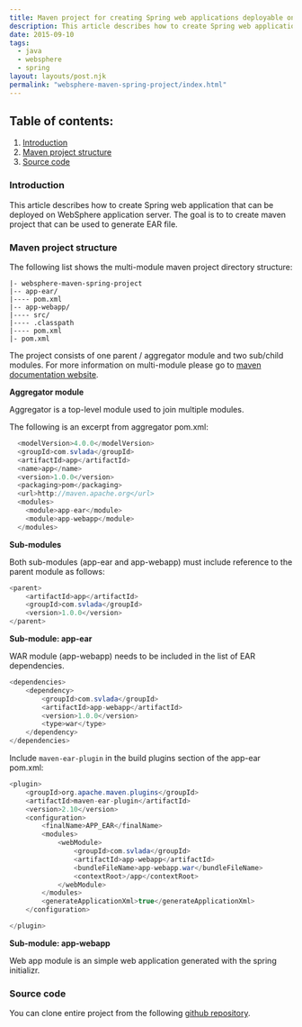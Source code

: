 ```yaml
---
title: Maven project for creating Spring web applications deployable on Websphere
description: This article describes how to create Spring web application that can be deployed on WebSphere application server. The goal is to to create maven project that can be used to generate EAR file.
date: 2015-09-10
tags:
  - java
  - websphere
  - spring
layout: layouts/post.njk
permalink: "websphere-maven-spring-project/index.html"
---
```


## Table of contents:
1. <a href="#introduction">Introduction</a>
2. <a href="#maven-project-structure">Maven project structure</a>
4. <a href="#source-code">Source code</a>
 
### <a name="introduction" id="introduction">Introduction</a>

This article describes how to create Spring web application that can be deployed on WebSphere application server. The goal is to to create maven project that can be used to  generate EAR file.

### <a name="maven-project-structure" id="maven-project-structure">Maven project structure</a>

The following list shows the multi-module maven project directory structure:

```text
|- websphere-maven-spring-project 
|-- app-ear/
|---- pom.xml
|-- app-webapp/
|---- src/
|---- .classpath
|---- pom.xml
|- pom.xml
```

The project consists of one parent / aggregator module and two sub/child modules. For more information on multi-module please go to [maven documentation website](http://maven.apache.org/pom.html#Aggregation).

**Aggregator module**

Aggregator is a top-level module used to join multiple modules.

The following is an excerpt from aggregator pom.xml:

```java
  <modelVersion>4.0.0</modelVersion>
  <groupId>com.svlada</groupId>
  <artifactId>app</artifactId>
  <name>app</name>
  <version>1.0.0</version>
  <packaging>pom</packaging>
  <url>http://maven.apache.org</url>
  <modules>
    <module>app-ear</module>
    <module>app-webapp</module>
  </modules>
```

**Sub-modules**

Both sub-modules (app-ear and app-webapp) must include reference to the parent module as follows:

```java
<parent>
	<artifactId>app</artifactId>
	<groupId>com.svlada</groupId>
	<version>1.0.0</version>
</parent>
```

**Sub-module: app-ear** 

WAR module (app-webapp) needs to be included in the list of EAR dependencies.

```java
<dependencies>
	<dependency>
		<groupId>com.svlada</groupId>
		<artifactId>app-webapp</artifactId>
		<version>1.0.0</version>
		<type>war</type>
	</dependency>
</dependencies>
```

Include ```maven-ear-plugin``` in the build plugins section of the app-ear pom.xml:

```java
<plugin>
	<groupId>org.apache.maven.plugins</groupId>
	<artifactId>maven-ear-plugin</artifactId>
	<version>2.10</version>
	<configuration>
		<finalName>APP_EAR</finalName>
		<modules>
			<webModule>
				<groupId>com.svlada</groupId>
				<artifactId>app-webapp</artifactId>
				<bundleFileName>app-webapp.war</bundleFileName>
				<contextRoot>/app</contextRoot>
			</webModule>
		</modules>
		<generateApplicationXml>true</generateApplicationXml>
	</configuration>

</plugin>
```

**Sub-module: app-webapp**

Web app module is an simple web application generated with the spring initializr.

### <a name="source-code" id="source-code">Source code</a> 

You can clone entire project from the following [github repository](https://github.com/svlada/websphere-maven-spring-project).

